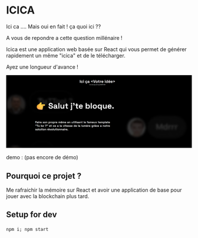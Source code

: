 # ICICA

Ici ca .... Mais oui en fait ! ça quoi ici ??

A vous de repondre a cette question millénaire !

Icica est une application web basée sur React qui vous permet de générer rapidement un même "icica" et de le télécharger.

Ayez une longueur d'avance !

![Alt text](src/assets/screen.png)

demo : (pas encore de démo)

## Pourquoi ce projet ?

Me rafraichir la mémoire sur React et avoir une application de base pour jouer avec la blockchain plus tard.

## Setup for dev

`npm i; npm start`
